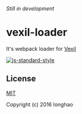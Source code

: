 <i>Still in development</i>

# vexil-loader

It's webpack loader for [Vexil](https://github.com/vexiljs/vexil)

[![js-standard-style](https://img.shields.io/badge/code%20style-standard-brightgreen.svg)](http://standardjs.com)

## License

[MIT](http://opensource.org/licenses/MIT)

Copyright (c) 2016 longhao
